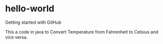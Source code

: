 # hello-world
Getting started with GitHub

This a code in java to Convert Temperature from Fahrenheit to Celsius and vice versa.
